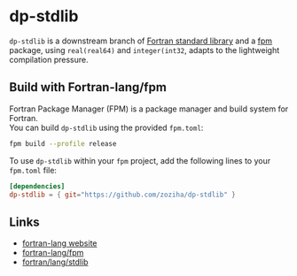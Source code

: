 # dp-stdlib

`dp-stdlib` is a downstream branch of [Fortran standard library](https://github.com/fortran-lang/stdlib) 
and a [fpm](https://github.com/fortran-lang/fpm) package, using `real(real64)` 
and `integer(int32`, adapts to the lightweight compilation pressure.

## Build with Fortran-lang/fpm

Fortran Package Manager (FPM) is a package manager and build system for Fortran. <br>
You can build `dp-stdlib` using the provided `fpm.toml`:

```sh
fpm build --profile release
```

To use `dp-stdlib` within your `fpm` project, add the following lines to your `fpm.toml` file:

```toml
[dependencies]
dp-stdlib = { git="https://github.com/zoziha/dp-stdlib" }
```

## Links

- [fortran-lang website](https://fortran-lang.org/)
- [fortran-lang/fpm](https://github.com/fortran-lang/fpm)
- [fortran/lang/stdlib](https://github.com/fortran-lang/stdlib)